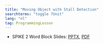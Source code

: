 ```yaml
---
title: "Moving Object with Stall Detection"
searchterms: "toggle 7Unit"
lang: "nl"
tag: ProgrammingLesson
---
```

 <ul>
 <li class="ng-binding">SPIKE 2 Word Block Slides:
 <a href="ProgrammingLessons/MovingObjectsStall.pptx">PPTX</a>,
 <a href="ProgrammingLessons/MovingObjectsStall.pdf">PDF</a>
 </li>

 </ul>
